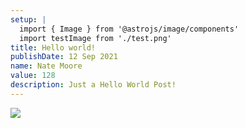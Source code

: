 ```yaml
---
setup: |
  import { Image } from '@astrojs/image/components'
  import testImage from './test.png'
title: Hello world!
publishDate: 12 Sep 2021
name: Nate Moore
value: 128
description: Just a Hello World Post!
---
```


<Image src={testImage} width={640} />
